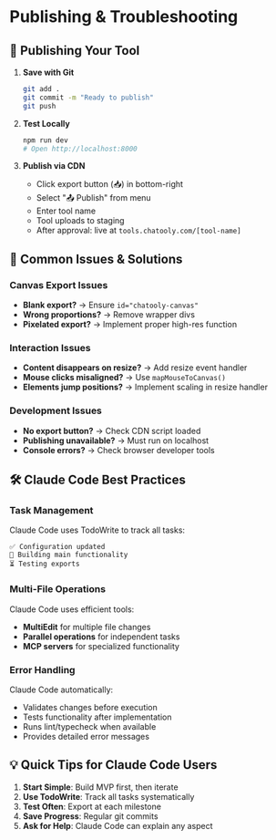 # Publishing & Troubleshooting

## 🚀 Publishing Your Tool

1. **Save with Git**
   ```bash
   git add .
   git commit -m "Ready to publish"
   git push
   ```

2. **Test Locally**
   ```bash
   npm run dev
   # Open http://localhost:8000
   ```

3. **Publish via CDN**
   - Click export button (📥) in bottom-right
   - Select "📤 Publish" from menu
   - Enter tool name
   - Tool uploads to staging
   - After approval: live at `tools.chatooly.com/[tool-name]`

## 🔴 Common Issues & Solutions

### Canvas Export Issues
- **Blank export?** → Ensure `id="chatooly-canvas"`
- **Wrong proportions?** → Remove wrapper divs
- **Pixelated export?** → Implement proper high-res function

### Interaction Issues
- **Content disappears on resize?** → Add resize event handler
- **Mouse clicks misaligned?** → Use `mapMouseToCanvas()`
- **Elements jump positions?** → Implement scaling in resize handler

### Development Issues
- **No export button?** → Check CDN script loaded
- **Publishing unavailable?** → Must run on localhost
- **Console errors?** → Check browser developer tools

## 🛠️ Claude Code Best Practices

### Task Management
Claude Code uses TodoWrite to track all tasks:
```
✅ Configuration updated
🔄 Building main functionality
⏳ Testing exports
```

### Multi-File Operations
Claude Code uses efficient tools:
- **MultiEdit** for multiple file changes
- **Parallel operations** for independent tasks
- **MCP servers** for specialized functionality

### Error Handling
Claude Code automatically:
- Validates changes before execution
- Tests functionality after implementation
- Runs lint/typecheck when available
- Provides detailed error messages

## 💡 Quick Tips for Claude Code Users

1. **Start Simple**: Build MVP first, then iterate
2. **Use TodoWrite**: Track all tasks systematically
3. **Test Often**: Export at each milestone
4. **Save Progress**: Regular git commits
5. **Ask for Help**: Claude Code can explain any aspect